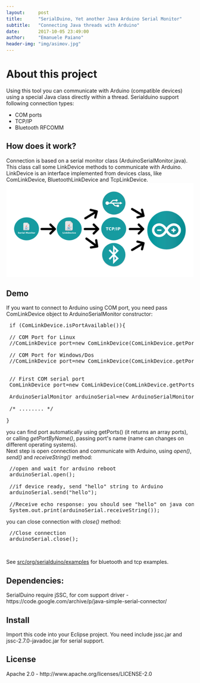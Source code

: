 ```yaml
---
layout:     post
title:      "SerialDuino, Yet another Java Arduino Serial Monitor"
subtitle:   "Connecting Java threads with Arduino"
date:       2017-10-05 23:49:00
author:     "Emanuele Paiano"
header-img: "img/asimov.jpg"
---
```


<h1 class="section-heading">About this project</h1>
Using this tool you can communicate with Arduino (compatible devices) using a special Java class directly within a thread.
Serialduino support following connection types:
<ul>
<li>COM ports</li>
<li>TCP/IP</li>
<li>Bluetooth RFCOMM</li>
</ul>

<h2 class="section-heading">How does it work?</h2>
Connection is based on a serial monitor class (ArduinoSerialMonitor.java). This class call some LinkDevice methods to communicate with Arduino. 
LinkDevice is an interface implemented from devices class, like ComLinkDevice, BluetoothLinkDevice and TcpLinkDevice.

<img src="https://github.com/emanuelepaiano/serialduino/blob/master/img/image.jpg">

<br>

<h2 class="section-heading">Demo</h2>

If you want to connect to Arduino using COM port, you need pass ComLinkDevice object to ArduinoSerialMonitor constructor:

<pre>
 if (ComLinkDevice.isPortAvailable()){
		
 // COM Port for Linux
 //ComLinkDevice port=new ComLinkDevice(ComLinkDevice.getPortByName("ttyUSB0"), ComLinkDevice.BAUDRATE_9600);
		
 // COM Port for Windows/Dos
 //ComLinkDevice port=new ComLinkDevice(ComLinkDevice.getPortByName("COM1"), ComLinkDevice.BAUDRATE_9600);
		
		
 // First COM serial port
 ComLinkDevice port=new ComLinkDevice(ComLinkDevice.getPorts()[0], ComLinkDevice.BAUDRATE_9600);
		
 ArduinoSerialMonitor arduinoSerial=new ArduinoSerialMonitor(port);
		
 /* ........ */
			
}
</pre>

you can find port automatically using getPorts() (it returns an array ports), or calling <i>getPortByName()</i>, passing port's name (name can changes on different operating systems). 
<br>Next step is open connection and communicate with Arduino, using <i>open()</i>, <i>send()</i> and <i>receiveString()</i> method:
<pre>
 //open and wait for arduino reboot
 arduinoSerial.open();

 //if device ready, send "hello" string to Arduino
 arduinoSerial.send("hello");

 //Receive echo response: you should see "hello" on java console
 System.out.print(arduinoSerial.receiveString());
</pre>

you can close connection with <i>close()</i> method:

<pre>
 //Close connection
 arduinoSerial.close();
</pre>

<br>

See <a href="https://github.com/emanuelepaiano/serialduino/tree/master/src/org/serialduino/examples">src/org/serialduino/examples</a> for bluetooth and tcp examples.

<h2 class="section-heading"> Dependencies:</h2> 
SerialDuino require jSSC, for com support driver - https://code.google.com/archive/p/java-simple-serial-connector/

<h2 class="section-heading">Install</h2>
Import this code into your Eclipse project. You need include jssc.jar and jssc-2.7.0-javadoc.jar for serial support. 

<h2 class="section-heading">License</h2>
Apache 2.0 - http://www.apache.org/licenses/LICENSE-2.0

